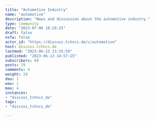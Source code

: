 ```yaml
---
title: "Automotive Industry" 
name: "automotive"
description: "News and discussion about the automotive industry."
type: community
date: "2023-07-06 18:29:25"
draft: false
nsfw: false
actor_id: "https://discuss.tchncs.de/c/automotive"
host: discuss.tchncs.de
lastmod: "2023-06-22 13:35:59"
published: "2023-06-13 14:57:15"
subscribers: 68
posts: 19
comments: 4
weight: 19
dau: 1
wau: 1
mau: 4
instances:
- "discuss_tchncs_de"
tags: 
- "discuss_tchncs_de"

---
```

